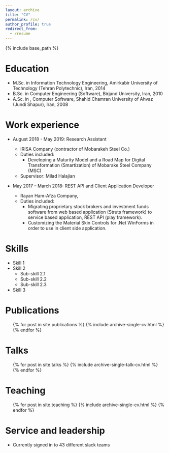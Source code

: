 ```yaml
---
layout: archive
title: "CV"
permalink: /cv/
author_profile: true
redirect_from:
  - /resume
---
```


{% include base_path %}

Education
======
* M.Sc. in Information Technology Engineering, Amirkabir University of Technology (Tehran Polytechnic), Iran, 2014
* B.Sc. in Computer Engineering (Software), Birjand University, Iran, 2010
* A.Sc. in , Computer Software, Shahid Chamran University of Ahvaz (Jundi Shapur), Iran, 2008

Work experience
======
* August 2018 - May 2019: Research Assistant
  * IRISA Company (contractor of Mobarakeh Steel Co.)
  * Duties included: 
    * Developing a Maturity Model and a Road Map for Digital Transformation (Smartization) of Mobarake Steel Company (MSC)
  * Supervisor: Milad Halajian

* May 2017 – March 2018: REST API and Client Application Developer
  * Rayan Ham-Afza Company,
  * Duties included: 
    * Migrating proprietary stock brokers and investment funds software from web based application (Struts framework) to service based application, REST API (play framework).
    * Customizing the Material Skin Controls for .Net WinForms in order to use in client side application.
  
Skills
======
* Skill 1
* Skill 2
  * Sub-skill 2.1
  * Sub-skill 2.2
  * Sub-skill 2.3
* Skill 3

Publications
======
  <ul>{% for post in site.publications %}
    {% include archive-single-cv.html %}
  {% endfor %}</ul>
  
Talks
======
  <ul>{% for post in site.talks %}
    {% include archive-single-talk-cv.html %}
  {% endfor %}</ul>
  
Teaching
======
  <ul>{% for post in site.teaching %}
    {% include archive-single-cv.html %}
  {% endfor %}</ul>
  
Service and leadership
======
* Currently signed in to 43 different slack teams
